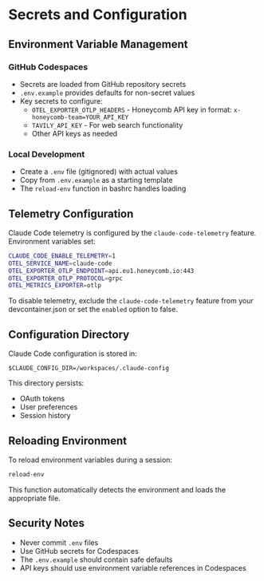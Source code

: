 # Secrets and Configuration

## Environment Variable Management

### GitHub Codespaces
- Secrets are loaded from GitHub repository secrets
- `.env.example` provides defaults for non-secret values
- Key secrets to configure:
  - `OTEL_EXPORTER_OTLP_HEADERS` - Honeycomb API key in format: `x-honeycomb-team=YOUR_API_KEY`
  - `TAVILY_API_KEY` - For web search functionality
  - Other API keys as needed

### Local Development
- Create a `.env` file (gitignored) with actual values
- Copy from `.env.example` as a starting template
- The `reload-env` function in bashrc handles loading

## Telemetry Configuration

Claude Code telemetry is configured by the `claude-code-telemetry` feature. Environment variables set:
```bash
CLAUDE_CODE_ENABLE_TELEMETRY=1
OTEL_SERVICE_NAME=claude-code
OTEL_EXPORTER_OTLP_ENDPOINT=api.eu1.honeycomb.io:443
OTEL_EXPORTER_OTLP_PROTOCOL=grpc
OTEL_METRICS_EXPORTER=otlp
```

To disable telemetry, exclude the `claude-code-telemetry` feature from your devcontainer.json or set the `enabled` option to false.

## Configuration Directory

Claude Code configuration is stored in:
```
$CLAUDE_CONFIG_DIR=/workspaces/.claude-config
```

This directory persists:
- OAuth tokens
- User preferences
- Session history

## Reloading Environment

To reload environment variables during a session:
```bash
reload-env
```

This function automatically detects the environment and loads the appropriate file.

## Security Notes

- Never commit `.env` files
- Use GitHub secrets for Codespaces
- The `.env.example` should contain safe defaults
- API keys should use environment variable references in Codespaces